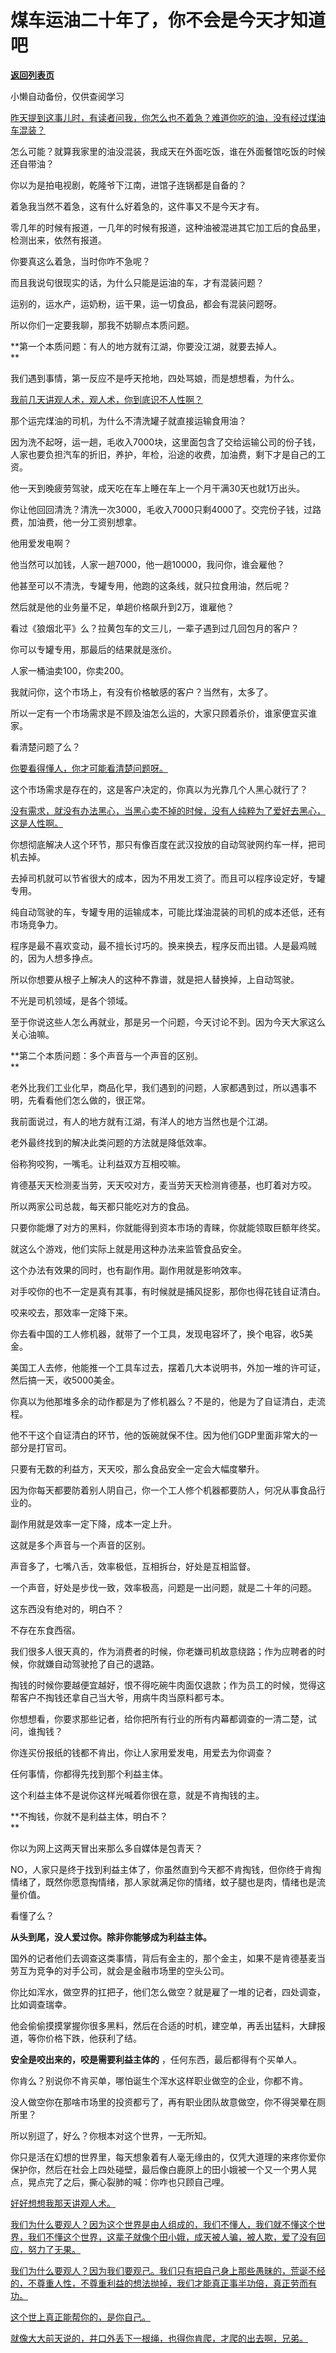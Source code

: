 # 煤车运油二十年了，你不会是今天才知道吧

[**返回列表页**](/gzh/记忆承载3)

小懒自动备份，仅供查阅学习

[昨天提到这事儿时，有读者问我，你怎么也不着急？难道你吃的油，没有经过煤油车混装？](http://mp.weixin.qq.com/s?__biz=MzU0MjYwNDU2Mw==&mid=2247515178&idx=1&sn=977444f4e67b9fed0006996a3846b3df&chksm=fb1ad056cc6d594065b712ddd14d09ff93cd91de37db714bcfba6cfcf06c75c9f316047e75f6&scene=21#wechat_redirect)

怎么可能？就算我家里的油没混装，我成天在外面吃饭，谁在外面餐馆吃饭的时候还自带油？  

你以为是拍电视剧，乾隆爷下江南，进馆子连锅都是自备的？  

着急我当然不着急，这有什么好着急的，这件事又不是今天才有。

零几年的时候有报道，一几年的时候有报道，这种油被混进其它加工后的食品里，检测出来，依然有报道。  

你要真这么着急，当时你咋不急呢？  

而且我说句很现实的话，为什么只能是运油的车，才有混装问题？  

运别的，运水产，运奶粉，运干果，运一切食品，都会有混装问题呀。

所以你们一定要我聊，那我不妨聊点本质问题。  

 **第一个本质问题：有人的地方就有江湖，你要没江湖，就要去掉人。  
**

我们遇到事情，第一反应不是呼天抢地，四处骂娘，而是想想看，为什么。  

[我前几天讲观人术，观人术，你到底识不人性啊？](http://mp.weixin.qq.com/s?__biz=Mzg4MTg2MzU3Mg==&mid=2247484395&idx=1&sn=dd38344324a83786c4dde56f8d282105&chksm=cf5e3d10f829b406af46a4321d600b1f91710ec264fb92e9a122d2a81b796ce2c976b932576e&scene=21#wechat_redirect)

那个运完煤油的司机，为什么不清洗罐子就直接运输食用油？  

因为洗不起呀，运一趟，毛收入7000块，这里面包含了交给运输公司的份子钱，人家也要负担汽车的折旧，养护，年检，沿途的收费，加油费，剩下才是自己的工资。  

他一天到晚疲劳驾驶，成天吃在车上睡在车上一个月干满30天也就1万出头。  

你让他回回清洗？清洗一次3000，毛收入7000只剩4000了。交完份子钱，过路费，加油费，他一分工资别想拿。

他用爱发电啊？

他当然可以加钱，人家一趟7000，他一趟10000，我问你，谁会雇他？  

他甚至可以不清洗，专罐专用，他跑的这条线，就只拉食用油，然后呢？  

然后就是他的业务量不足，单趟价格飙升到2万，谁雇他？  

看过《狼烟北平》么？拉黄包车的文三儿，一辈子遇到过几回包月的客户？

你可以专罐专用，那最后的结果就是涨价。  

人家一桶油卖100，你卖200。  

我就问你，这个市场上，有没有价格敏感的客户？当然有，太多了。

所以一定有一个市场需求是不顾及油怎么运的，大家只顾着杀价，谁家便宜买谁家。  

看清楚问题了么？

[你要看得懂人，你才可能看清楚问题呀。](http://mp.weixin.qq.com/s?__biz=Mzg4MTg2MzU3Mg==&mid=2247484395&idx=1&sn=dd38344324a83786c4dde56f8d282105&chksm=cf5e3d10f829b406af46a4321d600b1f91710ec264fb92e9a122d2a81b796ce2c976b932576e&scene=21#wechat_redirect)

这个市场需求是存在的，这是客户决定的，你真以为光靠几个人黑心就行了？  

[没有需求，就没有办法黑心，当黑心卖不掉的时候，没有人纯粹为了爱好去黑心，这是人性啊。  
](http://mp.weixin.qq.com/s?__biz=Mzg4MTg2MzU3Mg==&mid=2247484395&idx=1&sn=dd38344324a83786c4dde56f8d282105&chksm=cf5e3d10f829b406af46a4321d600b1f91710ec264fb92e9a122d2a81b796ce2c976b932576e&scene=21#wechat_redirect)

你想彻底解决人这个环节，那只有像百度在武汉投放的自动驾驶网约车一样，把司机去掉。  

去掉司机就可以节省很大的成本，因为不用发工资了。而且可以程序设定好，专罐专用。  

纯自动驾驶的车，专罐专用的运输成本，可能比煤油混装的司机的成本还低，还有市场竞争力。

程序是最不喜欢变动，最不擅长讨巧的。换来换去，程序反而出错。人是最鸡贼的，因为人想多挣点。  

所以你想要从根子上解决人的这种不靠谱，就是把人替换掉，上自动驾驶。  

不光是司机领域，是各个领域。  

至于你说这些人怎么再就业，那是另一个问题，今天讨论不到。因为今天大家这么关心油嘛。

 **第二个本质问题：多个声音与一个声音的区别。  
**

老外比我们工业化早，商品化早，我们遇到的问题，人家都遇到过，所以遇事不明，先看看他们怎么做的，很正常。

我前面说过，有人的地方就有江湖，有洋人的地方当然也是个江湖。

老外最终找到的解决此类问题的方法就是降低效率。  

俗称狗咬狗，一嘴毛。让利益双方互相咬嘛。

肯德基天天检测麦当劳，天天咬对方，麦当劳天天检测肯德基，也盯着对方咬。  

所以两家公司总裁，每天都只能吃对方的食品。

只要你能爆了对方的黑料，你就能得到资本市场的青睐，你就能领取巨额年终奖。  

就这么个游戏，他们实际上就是用这种办法来监管食品安全。

这个办法有效果的同时，也有副作用。副作用就是影响效率。

对手咬你的也不一定是真有其事，有时候就是捕风捉影，那你也得花钱自证清白。  

咬来咬去，那效率一定降下来。  

你去看中国的工人修机器，就带了一个工具，发现电容坏了，换个电容，收5美金。

美国工人去修，他能推一个工具车过去，摆着几大本说明书，外加一堆的许可证，然后搞一天，收5000美金。  

你真以为他那堆多余的动作都是为了修机器么？不是的，他是为了自证清白，走流程。  

他不干这个自证清白的环节，他的饭碗就保不住。因为他们GDP里面非常大的一部分是打官司。

只要有无数的利益方，天天咬，那么食品安全一定会大幅度攀升。  

因为你每天都要防着别人阴自己，你一个工人修个机器都要防人，何况从事食品行业的。  

副作用就是效率一定下降，成本一定上升。  

这就是多个声音与一个声音的区别。  

声音多了，七嘴八舌，效率极低，互相拆台，好处是互相监督。  

一个声音，好处是步伐一致，效率极高，问题是一出问题，就是二十年的问题。

这东西没有绝对的，明白不？  

不存在东食西宿。  

我们很多人很天真的，作为消费者的时候，你老嫌司机故意绕路；作为应聘者的时候，你就嫌自动驾驶抢了自己的退路。  

掏钱的时候你要越便宜越好，恨不得吃碗牛肉面仅退款；作为员工的时候，觉得这帮客户不掏钱还拿自己当大爷，用病牛肉当原料都亏本。  

你想想看，你要求那些记者，给你把所有行业的所有内幕都调查的一清二楚，试问，谁掏钱？  

你连买份报纸的钱都不肯出，你让人家用爱发电，用爱去为你调查？

任何事情，你都得先找到那个利益主体。

这个利益主体不是说你这样光喊着你很在意，就是不肯掏钱的主。  

 **不掏钱，你就不是利益主体，明白不？  
**

你以为网上这两天冒出来那么多自媒体是包青天？  

NO，人家只是终于找到利益主体了，你虽然直到今天都不肯掏钱，但你终于肯掏情绪了，既然你愿意掏情绪，那人家就满足你的情绪，蚊子腿也是肉，情绪也是流量价值。

看懂了么？

 **从头到尾，没人爱过你。除非你能够成为利益主体。**

国外的记者他们去调查这类事情，背后有金主的，那个金主，如果不是肯德基麦当劳互为竞争的对手公司，就会是金融市场里的空头公司。  

你比如浑水，做空界的扛把子，他们怎么做空？就是雇了一堆的记者，四处调查，比如调查瑞幸。

他会偷偷摸摸掌握你很多黑料，然后在合适的时机，建空单，再丢出猛料，大肆报道，等你价格下跌，他获利了结。  

 **安全是咬出来的，咬是需要利益主体的** ，任何东西，最后都得有个买单人。

你肯么？别说你不肯买单，哪怕诞生个浑水这样职业做空的企业，你都不肯。

没人做空你在那啥市场里的投资都亏了，再有职业团队故意做空，你不得哭晕在厕所里？

所以别逗了，好么？你根本对这个世界，一无所知。

你只是活在幻想的世界里，每天想象着有人毫无缘由的，仅凭大道理的来疼你爱你保护你，然后在社会上四处碰壁，最后像白鹿原上的田小娥被一个又一个男人晃点，晃点完了之后，撕心裂肺的喊：你咋也只顾自己哩。

[好好想想我那天讲观人术。  
](http://mp.weixin.qq.com/s?__biz=Mzg4MTg2MzU3Mg==&mid=2247484395&idx=1&sn=dd38344324a83786c4dde56f8d282105&chksm=cf5e3d10f829b406af46a4321d600b1f91710ec264fb92e9a122d2a81b796ce2c976b932576e&scene=21#wechat_redirect)

[我们为什么要观人？因为这个世界是由人组成的，我们不懂人，我们就不懂这个世界，我们不懂这个世界，这辈子就像个田小娥，成天被人骗，被人欺，爱了没有回应，努力了无果。  
](http://mp.weixin.qq.com/s?__biz=Mzg4MTg2MzU3Mg==&mid=2247484395&idx=1&sn=dd38344324a83786c4dde56f8d282105&chksm=cf5e3d10f829b406af46a4321d600b1f91710ec264fb92e9a122d2a81b796ce2c976b932576e&scene=21#wechat_redirect)

[我们为什么要观人？因为我们要观己。我们只有把自己身上那些愚昧的，荒诞不经的，不尊重人性，不尊重利益的想法抛掉，我们才能真正事半功倍，真正劳而有功。](http://mp.weixin.qq.com/s?__biz=Mzg4MTg2MzU3Mg==&mid=2247484395&idx=1&sn=dd38344324a83786c4dde56f8d282105&chksm=cf5e3d10f829b406af46a4321d600b1f91710ec264fb92e9a122d2a81b796ce2c976b932576e&scene=21#wechat_redirect)

[这个世上真正能帮你的，是你自己。  
](http://mp.weixin.qq.com/s?__biz=Mzg4MTg2MzU3Mg==&mid=2247484395&idx=1&sn=dd38344324a83786c4dde56f8d282105&chksm=cf5e3d10f829b406af46a4321d600b1f91710ec264fb92e9a122d2a81b796ce2c976b932576e&scene=21#wechat_redirect)

[就像大大前天说的，井口外丢下一根绳，也得你肯爬，才爬的出去啊，兄弟。](http://mp.weixin.qq.com/s?__biz=Mzg4MTg2MzU3Mg==&mid=2247484395&idx=1&sn=dd38344324a83786c4dde56f8d282105&chksm=cf5e3d10f829b406af46a4321d600b1f91710ec264fb92e9a122d2a81b796ce2c976b932576e&scene=21#wechat_redirect)

